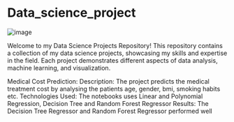 # Data_science_project
![image](https://github.com/Ankitsingh1709/Data_science_project/assets/98055645/56e935b5-b3bd-487b-a97d-69ca2eecb67c)

 Welcome to my Data Science Projects Repository! This repository contains a collection of my data science projects, showcasing my skills and expertise in the field. Each project demonstrates different aspects of data analysis, machine learning, and visualization.
 
Medical Cost Prediction:
Description: The project predicts the medical treatment cost by analysing the patients age, gender, bmi, smoking habits etc.
Technologies Used: The notebooks uses Linear and Polynomial Regression, Decision Tree and Random Forest Regressor
Results: The Decision Tree Regressor and Random Forest Regressor performed well

